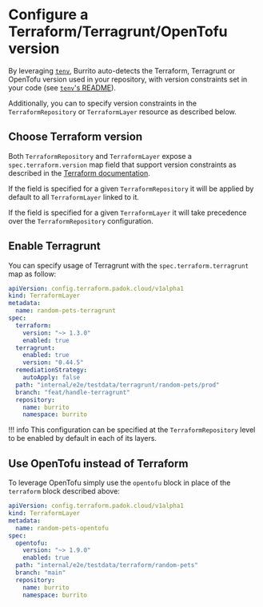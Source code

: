 # Configure a Terraform/Terragrunt/OpenTofu version

By leveraging [`tenv`](https://github.com/tofuutils/tenv), Burrito auto-detects the Terraform, Terragrunt or OpenTofu version used in your repository, with version constraints set in your code (see [`tenv`'s README](https://github.com/tofuutils/tenv/blob/main/README.md)).

Additionally, you can to specify version constraints in the `TerraformRepository` or `TerraformLayer` resource as described below.

## Choose Terraform version

Both `TerraformRepository` and `TerraformLayer` expose a `spec.terraform.version` map field that support version constraints as described in the [Terraform documentation](https://www.terraform.io/docs/language/expressions/version-constraints.html).

If the field is specified for a given `TerraformRepository` it will be applied by default to all `TerraformLayer` linked to it.

If the field is specified for a given `TerraformLayer` it will take precedence over the `TerraformRepository` configuration.

## Enable Terragrunt

You can specify usage of Terragrunt with the `spec.terraform.terragrunt` map as follow:

```yaml
apiVersion: config.terraform.padok.cloud/v1alpha1
kind: TerraformLayer
metadata:
  name: random-pets-terragrunt
spec:
  terraform:
    version: "~> 1.3.0"
    enabled: true
  terragrunt:
    enabled: true
    version: "0.44.5"
  remediationStrategy:
    autoApply: false
  path: "internal/e2e/testdata/terragrunt/random-pets/prod"
  branch: "feat/handle-terragrunt"
  repository:
    name: burrito
    namespace: burrito
```

!!! info
    This configuration can be specified at the `TerraformRepository` level to be enabled by default in each of its layers.

## Use OpenTofu instead of Terraform

To leverage OpenTofu simply use the `opentofu` block in place of the `terraform` block described above:

```yaml
apiVersion: config.terraform.padok.cloud/v1alpha1
kind: TerraformLayer
metadata:
  name: random-pets-opentofu
spec:
  opentofu:
    version: "~> 1.9.0"
    enabled: true
  path: "internal/e2e/testdata/terraform/random-pets"
  branch: "main"
  repository:
    name: burrito
    namespace: burrito
```
